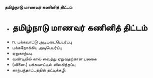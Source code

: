 **தமிழ்நாடு மாணவர் கணினித் திட்டம்**
- # தமிழ்நாடு மாணவர் கணினித் திட்டம்
- n. பக்கவாட்டு அடிபுடைபெயர்ப்பு
- பக்கநோக்கிய அடிபெயர்ப்பு
- ஏறுகாற்படி
- வண்டியில் கால் வைத்து ஏறுவதற்கான பலகை
- (வினை.) பக்கவாட்டில் விலகித்தப்பு
- காற்பந்தாட்டத்தில் தட்டிக்கழி.

